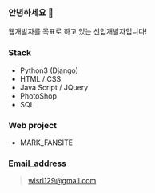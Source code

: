 ### 안녕하세요 👋

웹개발자를 목표로 하고 있는 신입개발자입니다!


### Stack
- Python3 (Django)
- HTML /  CSS
- Java Script / JQuery
- PhotoShop
- SQL


### Web project
* MARK_FANSITE


### Email_address
>wlsrl129@gmail.com
